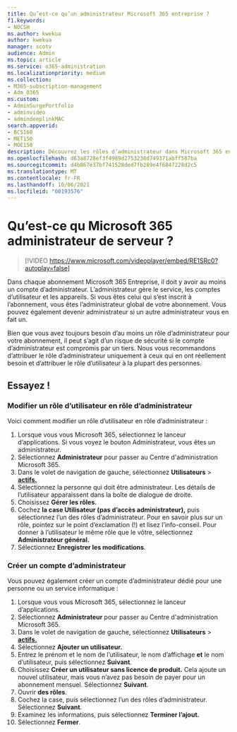 ```yaml
---
title: Qu’est-ce qu’un administrateur Microsoft 365 entreprise ?
f1.keywords:
- NOCSH
ms.author: kwekua
author: kwekua
manager: scotv
audience: Admin
ms.topic: article
ms.service: o365-administration
ms.localizationpriority: medium
ms.collection:
- M365-subscription-management
- Adm_O365
ms.custom:
- AdminSurgePortfolio
- adminvideo
- admindeeplinkMAC
search.appverid:
- BCS160
- MET150
- MOE150
description: Découvrez les rôles d’administrateur dans Microsoft 365 entreprise.
ms.openlocfilehash: d63a8728ef3f4989d2753238d749371abff587ba
ms.sourcegitcommit: d4b867e37bf741528ded7fb289e4f6847228d2c5
ms.translationtype: MT
ms.contentlocale: fr-FR
ms.lasthandoff: 10/06/2021
ms.locfileid: "60193576"
---
```

# <a name="what-is-a-microsoft-365-admin"></a>Qu’est-ce qu Microsoft 365 administrateur de serveur ?

> [!VIDEO https://www.microsoft.com/videoplayer/embed/RE1SRc0?autoplay=false]

Dans chaque abonnement Microsoft 365 Entreprise, il doit y avoir au moins un compte d’administrateur. L’administrateur gère le service, les comptes d’utilisateur et les appareils. Si vous êtes celui qui s’est inscrit à l’abonnement, vous êtes l’administrateur global de votre abonnement. Vous pouvez également devenir administrateur si un autre administrateur vous en fait un.

Bien que vous avez toujours besoin d’au moins un rôle d’administrateur pour votre abonnement, il peut s’agit d’un risque de sécurité si le compte d’administrateur est compromis par un tiers. Nous vous recommandons d’attribuer le rôle d’administrateur uniquement à ceux qui en ont réellement besoin et d’attribuer le rôle d’utilisateur à la plupart des personnes.

## <a name="try-it"></a>Essayez !

### <a name="change-a-user-role-to-an-admin-role"></a>Modifier un rôle d’utilisateur en rôle d’administrateur

Voici comment modifier un rôle d’utilisateur en rôle d’administrateur :

1. Lorsque vous vous Microsoft 365, sélectionnez le lanceur d’applications. Si vous voyez le bouton Administrateur, vous êtes un administrateur.
1. Sélectionnez **Administrateur** pour passer au Centre d'administration Microsoft 365.
1. Dans le volet de navigation de gauche, sélectionnez **Utilisateurs**  >  <a href="https://go.microsoft.com/fwlink/p/?linkid=834822" target="_blank">**actifs.**</a>
1. Sélectionnez la personne qui doit être administrateur. Les détails de l’utilisateur apparaissent dans la boîte de dialogue de droite.
1. Choisissez **Gérer les rôles.**
1. Cochez **la case Utilisateur (pas d’accès administrateur),** puis sélectionnez l’un des rôles d’administrateur. Pour en savoir plus sur un rôle, pointez sur le point d’exclamation (!) et lisez l’info-conseil. Pour donner à l’utilisateur le même rôle que le vôtre, sélectionnez **Administrateur général.**
1. Sélectionnez **Enregistrer les modifications**.

### <a name="create-an-admin-account"></a>Créer un compte d’administrateur 

Vous pouvez également créer un compte d’administrateur dédié pour une personne ou un service informatique :

1. Lorsque vous vous Microsoft 365, sélectionnez le lanceur d’applications.
1. Sélectionnez **Administrateur** pour passer au Centre d'administration Microsoft 365.
1. Dans le volet de navigation de gauche, sélectionnez **Utilisateurs**  >  <a href="https://go.microsoft.com/fwlink/p/?linkid=834822" target="_blank">**actifs.**</a>
1. Sélectionnez **Ajouter un utilisateur.**
1. Entrez le prénom  et le nom de l’utilisateur, le nom d’affichage **et** le nom d’utilisateur, puis sélectionnez **Suivant**.
1. Choisissez **Créer un utilisateur sans licence de produit.** Cela ajoute un nouvel utilisateur, mais vous n’avez pas besoin de payer pour un abonnement mensuel. Sélectionnez **Suivant**.
1. Ouvrir **des rôles**.
1. Cochez la case, puis sélectionnez l’un des rôles d’administrateur. Sélectionnez **Suivant**.
1. Examinez les informations, puis sélectionnez **Terminer l’ajout.**
1. Sélectionnez **Fermer**.
